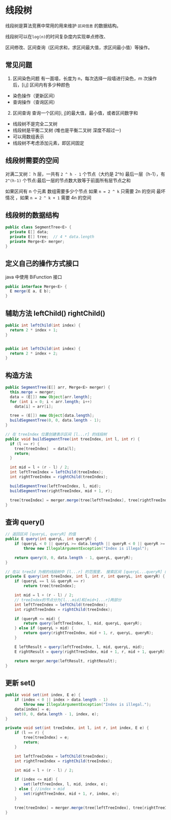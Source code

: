 # 线段树

线段树是算法竞赛中常用的用来维护 `区间信息` 的数据结构。

线段树可以在`log(n)`的时间复杂度内实现单点修改、

区间修改、区间查询（区间求和，求区间最大值，求区间最小值）等操作。

## 常见问题

1. 区间染色问题
   有一面墙，长度为 n，每次选择一段墙进行染色，m 次操作后，[i,j] 区间内有多少种颜色

- 染色操作（更新区间）
- 查询操作（查询区间）

2. 区间查询 查询一个区间[i, j]的最大值，最小值，或者区间数字和

- 线段树不是完全二叉树
- 线段树是平衡二叉树 (堆也是平衡二叉树 深度不超过一)
- 可以用数组表示
- 线段树不考虑添加元素，即区间固定

## 线段树需要的空间

对满二叉树：
h 层，一共有 `2 ^ h - 1` 个节点（大约是 2^h)
最后一层（h-1），有 `2^(h-1)` 个节点:最后一层的节点数大致等于前面所有层节点之和

如果区间有 n 个元素 数组需要多少个节点
如果 `n = 2 ^ k` 只需要 2n 的空间
最坏情况 ，如果 `n = 2 ^ k + 1` 需要 4n 的空间

## 线段树的数据结构

```java
public class SegmentTree<E> {
  private E[] data;
  private E[] tree;  // 4 * data.length
  private Merge<E> merger;
}
```

## 定义自己的操作方式接口

java 中使用 BiFunction 接口

```java
public interface Merge<E> {
  E merge(E a, E b);
}
```

## 辅助方法 leftChild() rightChild()

```java
public int leftChild(int index) {
  return 2 * index + 1;
}


public int leftChild(int index) {
  return 2 * index + 2;
}
```

## 构造方法

```java
public SegmentTree(E[] arr, Merge<E> merger) {
  this.merge = merger;
  data = (E[]) new Object[arr.length];
  for (int i = 0; i < arr.length; i++)
    data[i] = arr[i];

  tree = (E[]) new Object[data.length];
  buildSegmentTree(0, 0, data.length - 1);
}

// 在 treeIndex 位置创建表示区间 [l...r] 的线段树
public void buildSegmentTree(int treeIndex, int l, int r) {
  if (l == r) {
    tree[treeIndex]  = data[l];
    return;
  }

  int mid = l + (r - l) / 2;
  int leftTreeIndex = leftChild(treeIndex);
  int rightTreeIndex = rightChild(treeIndex);

  buildSegmentTree(leftTreeIndex, l, mid);
  buildSegmentTree(rightTreeIndex, mid + 1, r);

  tree[treeIndex] = merger.merge(tree[leftTreeIndex], tree[rightTreeIndex])
}
```

## 查询 query()

```java
// 返回区间 [queryL, queryR] 的值
public E query(int queryL, int queryR) {
    if (queryL < 0 || queryL >= data.length || queryR < 0 || queryR >= data.length || queryL > queryR)
        throw new IllegalArgumentException("Index is illegal");

    return query(0, 0, data.length - 1, queryL, queryR);
}

// 在以 treeId 为根的线段树中 [l...r] 的范围里， 搜索区间 [queryL...queryR] 的值
private E query(int treeIndex, int l, int r, int queryL, int queryR) {
    if (queryL == l && queryR == r)
        return tree[treeIndex];

    int mid = l + (r - l) / 2;
    // treeIndex的节点分为[l...mid]和[mid+1...r]两部分
    int leftTreeIndex = leftChild(treeIndex);
    int rightTreeIndex = rightChild(treeIndex);

    if (queryR <= mid) {
        return query(leftTreeIndex, l, mid, queryL, queryR);
    } else if (queryL > mid) {
        return query(rightTreeIndex, mid + 1, r, queryL, queryR);
    }

    E leftResult = query(leftTreeIndex, l, mid, queryL, mid);
    E rightResult = query(rightTreeIndex, mid + 1, r, mid + 1, queryR);

    return merger.merge(leftResult, rightResult);
}
```

## 更新 set()

```java
public void set(int index, E e) {
    if (index < 0 || index > data.length - 1)
        throw new IllegalArgumentException("Index is illegal.");
    data[index] = e;
    set(0, 0, data.length - 1, index, e);
}

private void set(int treeIndex, int l, int r, int index, E e) {
    if (l == r) {
        tree[treeIndex] = e;
        return;
    }

    int leftTreeIndex = leftChild(treeIndex);
    int rightTreeIndex = rightChild(treeIndex);

    int mid = l + (r - l) / 2;

    if (index <= mid) {
        set(leftTreeIndex, l, mid, index, e);
    } else { //index > mid
        set(rightTreeIndex, mid + 1, r, index, e);
    }

    tree[treeIndex] = merger.merge(tree[leftTreeIndex], tree[rightTreeIndex]);
}
```
